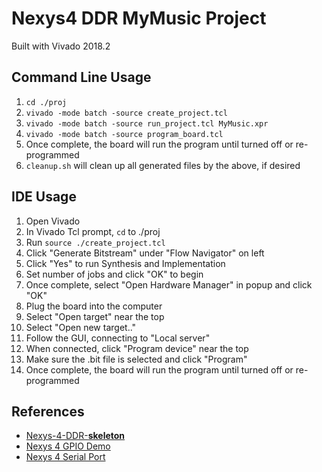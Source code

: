 # Nexys4 DDR MyMusic Project
Built with Vivado 2018.2

## Command Line Usage

1. `cd ./proj`
2. `vivado -mode batch -source create_project.tcl`
3. `vivado -mode batch -source run_project.tcl MyMusic.xpr`
4. `vivado -mode batch -source program_board.tcl`
5. Once complete, the board will run the program until turned off or re-programmed
6. `cleanup.sh` will clean up all generated files by the above, if desired

## IDE Usage

1. Open Vivado
2. In Vivado Tcl prompt, `cd` to ./proj
3. Run `source ./create_project.tcl`
4. Click "Generate Bitstream" under "Flow Navigator" on left
5. Click "Yes" to run Synthesis and Implementation
6. Set number of jobs and click "OK" to begin
7. Once complete, select "Open Hardware Manager" in popup and click "OK"
9. Plug the board into the computer
8. Select "Open target" near the top
9. Select "Open new target.."
10. Follow the GUI, connecting to "Local server"
11. When connected, click "Program device" near the top
12. Make sure the .bit file is selected and click "Program"
13. Once complete, the board will run the program until turned off or re-programmed

## References
- [Nexys-4-DDR-__skeleton__](https://github.com/keelimeguy/FPGA-Vivado-skeletons/tree/master/Nexys-4-DDR-__skeleton__)
- [Nexys 4 GPIO Demo](https://reference.digilentinc.com/learn/programmable-logic/tutorials/nexys-4-ddr-gpio-demo/start)
- [Nexys 4 Serial Port](https://forum.digilentinc.com/topic/766-vhdl-uart-rx-for-nexys4-ddr/)
